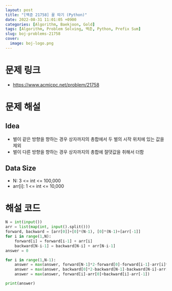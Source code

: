 ```yaml
---
layout: post
title: "[백준 21758] 꿀 따기 (Python)"
date: 2022-08-31 11:01:05 +0900
categories: [Algorithm, Baekjoon, Gold]
tags: [Algorithm, Problem Solving, 백준, Python, Prefix Sum]
slug: boj-problems-21758
cover:
  image: boj-logo.png
---
```


# 문제 링크
- https://www.acmicpc.net/problem/21758

# 문제 해설

## Idea
- 벌이 같은 방향을 향하는 경우 상자까지의 총합에서 두 벌의 시작 위치에 있는 값을 제외
- 벌이 다른 방향을 향하는 경우 상자까지의 총합에 절댓값을 취해서 더함

## Data Size
- N: 3 <= int <= 100,000
- arr[i]: 1 <= int <= 10,000

# 해설 코드

```python
N = int(input())
arr = list(map(int, input().split()))
forward, backward = [arr[0]]+[0]*(N-1), [0]*(N-1)+[arr[-1]]
for i in range(1,N):
    forward[i] = forward[i-1] + arr[i]
    backward[N-i-1] = backward[N-i] + arr[N-i-1]
answer = 0

for i in range(1,N-1):
    answer = max(answer, forward[N-1]*2-forward[0]-forward[i-1]-arr[i]*2)
    answer = max(answer, backward[0]*2-backward[N-1]-backward[N-i]-arr[N-i-1]*2)
    answer = max(answer, forward[i]-arr[0]+backward[i]-arr[-1])

print(answer)
```